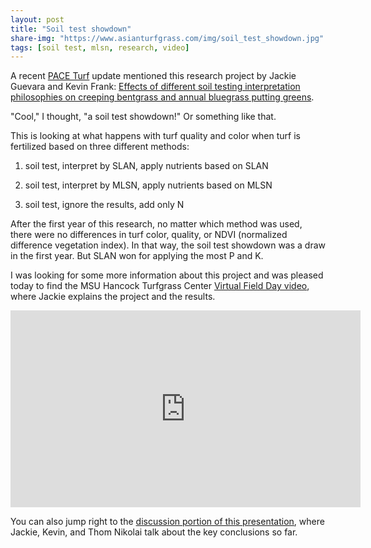 ```yaml
---
layout: post
title: "Soil test showdown"
share-img: "https://www.asianturfgrass.com/img/soil_test_showdown.jpg"
tags: [soil test, mlsn, research, video]
---
```


A recent [PACE Turf](https://www.paceturf.org/) update mentioned this research project by Jackie Guevara and Kevin Frank: [Effects of different soil testing interpretation philosophies on creeping bentgrass and annual bluegrass putting greens](https://scisoc.confex.com/scisoc/2020am/prelim.cgi/Paper/125981).

"Cool," I thought, "a soil test showdown!" Or something like that. 

This is looking at what happens with turf quality and color when turf is fertilized based on three different methods:

1. soil test, interpret by SLAN, apply nutrients based on SLAN

2. soil test, interpret by MLSN, apply nutrients based on MLSN

3. soil test, ignore the results, add only N

After the first year of this research, no matter which method was used, there were no differences in turf color, quality, or NDVI (normalized difference vegetation index). In that way, the soil test showdown was a draw in the first year. But SLAN won for applying the most P and K. 

I was looking for some more information about this project and was pleased today to find the MSU Hancock Turfgrass Center [Virtual Field Day video](https://youtu.be/mZbLqt9Zfik?t=3024), where Jackie explains the project and the results.

<iframe width="560" height="315" src="https://www.youtube.com/embed/mZbLqt9Zfik?start=3024" frameborder="0" allow="accelerometer; autoplay; clipboard-write; encrypted-media; gyroscope; picture-in-picture" allowfullscreen></iframe>

You can also jump right to the [discussion portion of this presentation](https://youtu.be/mZbLqt9Zfik?t=3840), where Jackie, Kevin, and Thom Nikolai talk about the key conclusions so far.
